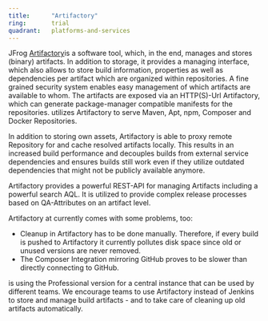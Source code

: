 ```yaml
---
title:      "Artifactory"
ring:       trial
quadrant:   platforms-and-services
---
```


JFrog [Artifactory](https://www.jfrog.com/open-source/)is a software tool, which, in the end, manages and stores (binary) artifacts.
In addition to storage, it provides a managing interface, which also allows to store build information, properties as well as dependencies per artifact which are organized within repositories.
A fine grained security system enables easy management of which artifacts are available to whom.
The artifacts are exposed via an HTTP(S)-Url Artifactory, which can generate package-manager compatible manifests for the repositories.
utilizes Artifactory to serve Maven, Apt, npm, Composer and Docker Repositories.

In addition to storing own assets, Artifactory is able to proxy remote Repository for and cache resolved artifacts locally.
This results in an increased build performance and decouples builds from external service dependencies and ensures builds still work even if they utilize outdated dependencies that might not be publicly available anymore.

Artifactory provides a powerful REST-API for managing Artifacts including a powerful search AQL.
It is utilized to provide complex release processes based on QA-Attributes on an artifact level.

Artifactory at currently comes with some problems, too:
- Cleanup in Artifactory has to be done manually. Therefore, if every build is pushed to Artifactory it currently pollutes disk space since old or unused versions are never removed.
- The Composer Integration mirroring GitHub proves to be slower than directly connecting to GitHub.

is using the Professional version for a central instance that can be used by different teams.
We encourage teams to use Artifactory instead of Jenkins to store and manage build artifacts - and to take care of cleaning up old artifacts automatically.
